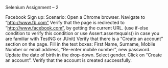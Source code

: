 Selenium Assignment – 2

Facebook Sign up:
Scenario:
Open a Chrome browser.
Navigate to “http://www.fb.com”
Verify that the page is redirected to “http://www.facebook.com”, by getting the current URL. (use if-else condition to verify this condition or use Assert.assertequals() in case you are familiar with TestNG or JUnit)
Verify that there is a “Create an account” section on the page.
Fill in the text boxes: First Name, Surname, Mobile Number or email address, “Re-enter mobile number”, new password.
Update the date of birth in the drop-down.
Select gender.
Click on “Create an account”.
Verify that the account is created successfully.
